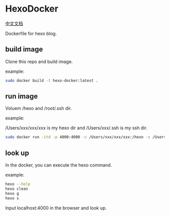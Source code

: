 # HexoDocker

[中文文档](README_CN.md)

Dockerfile for hexo blog.

## build image

Clone this repo and build image.

example:

```bash
sudo docker build -t hexo-docker:latest .
```

## run image

Voluem /hexo and /root/.ssh dir.

example:

/Users/xxx/xxx/xxx is my hexo dir and /Users/xxx/.ssh is my ssh dir.

```bash
sudo docker run -itd -p 4000:4000 -v /Users/xxx/xxx/xxx:/hexo -v /Users/xxx/.ssh:/root/.ssh hexo-docker:latest
```

## look up

In the docker, you can execute the hexo command.

example:

```bash
hexo --help
hexo clean
hexo g
hexo s
```

Input localhost:4000 in the browser and look up.
